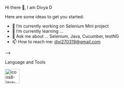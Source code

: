 Hi there 👋, I am Divya D


Here are some ideas to get you started:

- 🔭 I’m currently working on Selenium Mini project
- 🌱 I’m currently learning ...
- 💬 Ask me about ... Selenium, Java, Cucumber, testNG
- 📫 How to reach me: [divi270319@gmail.com](divi270319@gmail.com)
  
-->

Language and Tools

<img width="48" height="48" alt="icons8-java-48" src="https://github.com/user-attachments/assets/ea5f9d03-3124-4b92-950b-ceebc980e344" />

